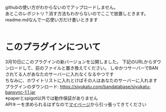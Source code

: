 githubの使い方がわからないのでアップロードしません。<br>
あとこのレポジトリ？消す方法もわからないのでここで放置しときます。<br>
readme.mdなんで一応使い方だけ書いときます<br>
<br>
# このプラグインについて
3月10日にこのプラグインの新バージョンを公開しました。
下記のURLからダウンロードして、前のファイルと置き換えてください。
しゆかつサーバーでBANされてる人があなたのサーバーに入れなくなるやつです<br>
ちなみに、ホワイトリストに入れとけばその人はあなたのサーバーに入れます<br>
プラグインのダウンロード: https://siyukatu.com/bandatabase/siyukatu-bansync-1.1.jar<br>
※paperとspigot以外では動作保証がありません<br>
APIキーを求められるはずなので[マイページ](http://siyukatu.com/mypage/)から引っ張ってきてください
